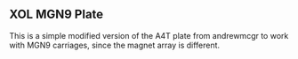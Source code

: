 ## XOL MGN9 Plate

This is a simple modified version of the A4T plate from andrewmcgr to work with MGN9 carriages, since the magnet array is different.
